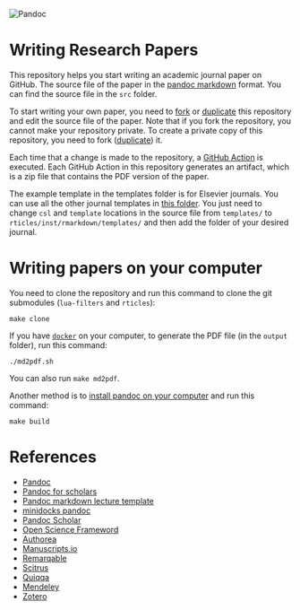 ![Pandoc](https://github.com/eLearningHub/academic-journal-pandoc/workflows/Pandoc/badge.svg)

# Writing Research Papers

This repository helps you start writing an academic journal paper on GitHub. The source file of the paper in the [pandoc markdown](https://pandoc.org/) format. You can find the source file in the `src` folder. 

To start writing your own paper, you need to [fork](https://help.github.com/en/github/getting-started-with-github/fork-a-repo) or [duplicate](https://www.google.com/url?q=https://help.github.com/en/github/creating-cloning-and-archiving-repositories/duplicating-a-repository&sa=D&source=hangouts&ust=1593481654987000&usg=AFQjCNEF6XgKQPH1OWIo4tXauEfwFLlkGA) this repository and edit the source file of the paper. Note that if you fork the repository, you cannot make your repository private. To create a private copy of this repository, you need to fork ([duplicate](https://www.google.com/url?q=https://help.github.com/en/github/creating-cloning-and-archiving-repositories/duplicating-a-repository&sa=D&source=hangouts&ust=1593481654987000&usg=AFQjCNEF6XgKQPH1OWIo4tXauEfwFLlkGA)) it. 

Each time that a change is made to the repository, a [GitHub Action](https://help.github.com/en/actions) is executed. Each GitHub Action in this repository generates an artifact, which is a zip file that contains the PDF version of the paper.

The example template in the templates folder is for Elsevier journals. You can use all the other journal templates in [this folder](https://github.com/rstudio/rticles/tree/master/inst/rmarkdown/templates). You just need to change `csl` and `template` locations in the source file from `templates/` to `rticles/inst/rmarkdown/templates/` and then add the folder of your desired journal.

# Writing papers on your computer
You need to clone the repository and run this command to clone the git submodules (`lua-filters` and `rticles`):
```
make clone
``` 

If you have [`docker`](https://docs.docker.com/get-docker/) on your computer, to generate the PDF file (in the `output` folder), run this command:
```
./md2pdf.sh
```
You can also run `make md2pdf`. 

Another method is to [install pandoc on your computer](https://pandoc.org/installing.html) and run this command:
```
make build
```

# References
* [Pandoc](https://pandoc.org/)
* [Pandoc for scholars](https://pandoc-scholar.github.io/)
* [Pandoc markdown lecture template](https://github.com/cagix/pandoc-lecture)
* [minidocks pandoc](https://github.com/minidocks/pandoc)
* [Pandoc Scholar](https://pandoc-scholar.github.io/)
* [Open Science Frameword](https://osf.io/)
* [Authorea](https://www.authorea.com)
* [Manuscripts.io](https://www.manuscripts.io)
* [Remarqable](https://www.remarqable.com/web/index.html)
* [Scitrus](https://www.scitrus.com/welcome)
* [Quiqqa](http://www.qiqqa.com/)
* [Mendeley](https://www.mendeley.com/)
* [Zotero](https://www.zotero.org/)
